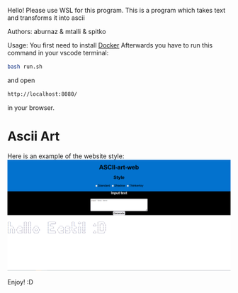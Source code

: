 Hello! Please use WSL for this program.
This is a program which takes text and transforms it into ascii

Authors: aburnaz & mtalli & spitko

Usage: You first need to install [Docker](https://docs.docker.com/get-docker/)
Afterwards you have to run this command in your vscode terminal: 
```bash
bash run.sh
```
and open 
```bash
http://localhost:8080/
```
 in your browser.

# Ascii Art

Here is an example of the website style:
<img src="tere.png">

Enjoy! :D
